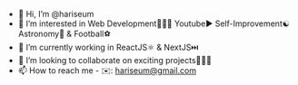 - 👋 Hi, I’m @hariseum
- 👀 I’m interested in Web Development🧑🏻‍💻 Youtube▶️ Self-Improvement☯️ Astronomy🔭 & Football⚽️
- 🌱 I’m currently working in ReactJS⚛️ & NextJS⏭️
- 💞️ I’m looking to collaborate on exciting projects🧑🏻‍💻
- 📫 How to reach me - ✉️: hariseum@gmail.com

<!---
hariseum/hariseum is a ✨ special ✨ repository because its `README.md` (this file) appears on your GitHub profile.
You can click the Preview link to take a look at your changes.
--->
